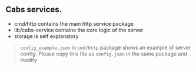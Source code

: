 ## Cabs services.

* cmd/http contains the main http service package
* lib/cabs-service contains the core logic of the server
* storage is self explanatory

> `config_example.json` in `cmd/http` package shows an example of server config. Please copy this file as `config.json` in the same package and modify